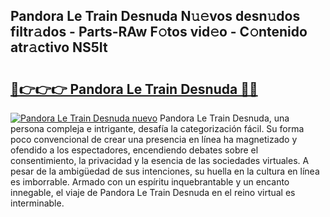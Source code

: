 ## Pandora Le Train Desnuda N𝚞𝚎vos desn𝚞dos filtr𝚊dos - Parts-RAw F𝚘tos vid𝚎o - C𝚘ntenido atr𝚊ctivo NS5It

# <h2><a href="http://mb0cq8.tromn.icu/?c=Pandora+Le+Train+Desnuda">🔗👉👉👉 Pandora Le Train Desnuda 🔗🔗</a></h2>

[![Pandora Le Train Desnuda nuevo](https://i.imgur.com/pEAQMta.gif)](http://mb0cq8.tromn.icu/?c=Pandora+Le+Train+Desnuda)
Pandora Le Train Desnuda, una persona compleja e intrigante, desafía la categorización fácil. Su forma poco convencional de crear una presencia en línea ha magnetizado y ofendido a los espectadores, encendiendo debates sobre el consentimiento, la privacidad y la esencia de las sociedades virtuales. A pesar de la ambigüedad de sus intenciones, su huella en la cultura en línea es imborrable. Armado con un espíritu inquebrantable y un encanto innegable, el viaje de Pandora Le Train Desnuda en el reino virtual es interminable.
